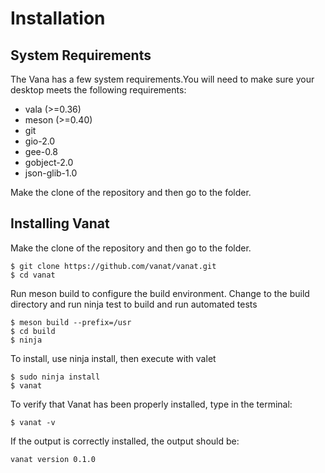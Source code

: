 # Installation

## System Requirements

The Vana has a few system requirements.You will need to make sure your desktop meets the following requirements:

  * vala (>=0.36)
  * meson (>=0.40)
  * git
  * gio-2.0
  * gee-0.8
  * gobject-2.0
  * json-glib-1.0
  
Make the clone of the repository and then go to the folder.

## Installing Vanat

Make the clone of the repository and then go to the folder.

```shell
$ git clone https://github.com/vanat/vanat.git
$ cd vanat
```

Run meson build to configure the build environment. Change to the build directory and run ninja test to build and run automated tests

```shell
$ meson build --prefix=/usr
$ cd build
$ ninja 
```

To install, use ninja install, then execute with valet

```shell
$ sudo ninja install
$ vanat
```

To verify that Vanat has been properly installed, type in the terminal:

```shell
$ vanat -v
```

If the output is correctly installed, the output should be:

```shell
vanat version 0.1.0
```
